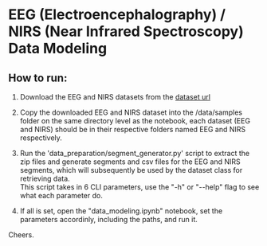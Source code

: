 # **EEG (Electroencephalography) / NIRS (Near Infrared Spectroscopy) Data Modeling**

## How to run:
1. Download the EEG and NIRS datasets from the [dataset url](https://depositonce.tu-berlin.de/items/eb49d988-33d4-4eac-9ed3-36dcd711f9d2)

2. Copy the downloaded EEG and NIRS dataset into the /data/samples folder on the same directory level as the notebook, each dataset (EEG and NIRS) should be in their respective folders named EEG and NIRS respectively.

3. Run the 'data_preparation/segment_generator.py' script to extract the zip files and generate segments and csv files for the EEG and NIRS segments, which will subsequently be used by the dataset class for retrieving data. <br>
This script takes in 6 CLI parameters, use the "-h" or "--help" flag to see what each parameter do.

4. If all is set, open the "data_modeling.ipynb" notebook, set the parameters accordinly, including the paths, and run it.

Cheers.